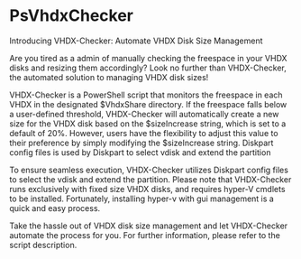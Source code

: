 # PsVhdxChecker
Introducing VHDX-Checker: Automate VHDX Disk Size Management

Are you tired as a admin of manually checking the freespace in your VHDX disks and resizing them accordingly? Look no further than VHDX-Checker, the automated solution to managing VHDX disk sizes!

VHDX-Checker is a PowerShell script that monitors the freespace in each VHDX in the designated $VhdxShare directory. If the freespace falls below a user-defined threshold, VHDX-Checker will automatically create a new size for the VHDX disk based on the $sizeIncrease string, which is set to a default of 20%. However, users have the flexibility to adjust this value to their preference by simply modifying the $sizeIncrease string.
Diskpart config files is used by Diskpart to select vdisk and extend the partition

To ensure seamless execution, VHDX-Checker utilizes Diskpart config files to select the vdisk and extend the partition. Please note that VHDX-Checker runs exclusively with fixed size VHDX disks, and requires hyper-V cmdlets to be installed. Fortunately, installing hyper-v with gui management is a quick and easy process.

Take the hassle out of VHDX disk size management and let VHDX-Checker automate the process for you. For further information, please refer to the script description.
